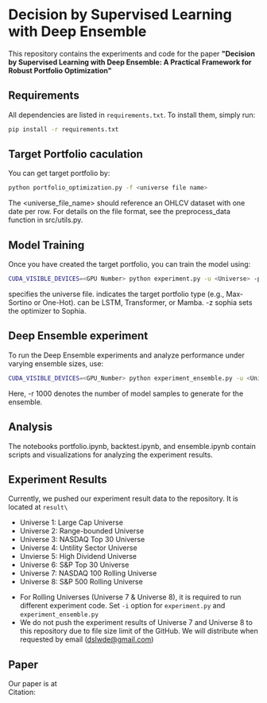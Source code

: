 # Decision by Supervised Learning with Deep Ensemble

This repository contains the experiments and code for the paper **"Decision by Supervised Learning with Deep Ensemble: A Practical Framework for Robust Portfolio Optimization"**

## Requirements
All dependencies are listed in `requirements.txt`. To install them, simply run:
```bash
pip install -r requirements.txt
```

## Target Portfolio caculation
You can get target portfolio by:

```bash
python portfolio_optimization.py -f <universe file name>
```
The <universe_file_name> should reference an OHLCV dataset with one date per row. For details on the file format, see the preprocess_data function in src/utils.py.


## Model Training
Once you have created the target portfolio, you can train the model using:

```bash
CUDA_VISIBLE_DEVICES=<GPU Number> python experiment.py -u <Universe> -p <Portfolo> -o <Model> -z sophia
```
<Universe> specifies the universe file.
<Portfolio> indicates the target portfolio type (e.g., Max-Sortino or One-Hot).
<Model> can be LSTM, Transformer, or Mamba.
-z sophia sets the optimizer to Sophia.


## Deep Ensemble experiment
To run the Deep Ensemble experiments and analyze performance under varying ensemble sizes, use:

```bash
CUDA_VISIBLE_DEVICES=<GPU_Number> python experiment_ensemble.py -u <Universe> -p <Portfolio> -o <Model> -z sophia -r 1000
```
Here, -r 1000 denotes the number of model samples to generate for the ensemble.


## Analysis
The notebooks portfolio.ipynb, backtest.ipynb, and ensemble.ipynb contain scripts and visualizations for analyzing the experiment results.


## Experiment Results
Currently, we pushed our experiment result data to the repository. It is located at `result\`
- Universe 1: Large Cap Universe
- Universe 2: Range-bounded Universe
- Universe 3: NASDAQ Top 30 Universe
- Universe 4: Untility Sector Universe
- Unvierse 5: High Dividend Universe
- Universe 6: S&P Top 30 Universe
- Universe 7: NASDAQ 100 Rolling Universe
- Universe 8: S&P 500 Rolling Universe
* For Rolling Universes (Universe 7 & Universe 8), it is required to run different experiment code. Set `-i` option for `experiment.py` and `experiment_ensemble.py`
* We do not push the experiment results of Universe 7 and Universe 8 to this repository due to file size limit of the GitHub. We will distribute when requested by email (<dslwde@gmail.com>)

## Paper
Our paper is at <br>
Citation: <br>
```

```
